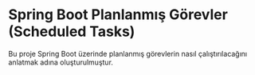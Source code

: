 # Spring Boot Planlanmış Görevler (Scheduled Tasks)
Bu proje Spring Boot üzerinde planlanmış görevlerin nasıl çalıştırılacağını anlatmak adına oluşturulmuştur. 
